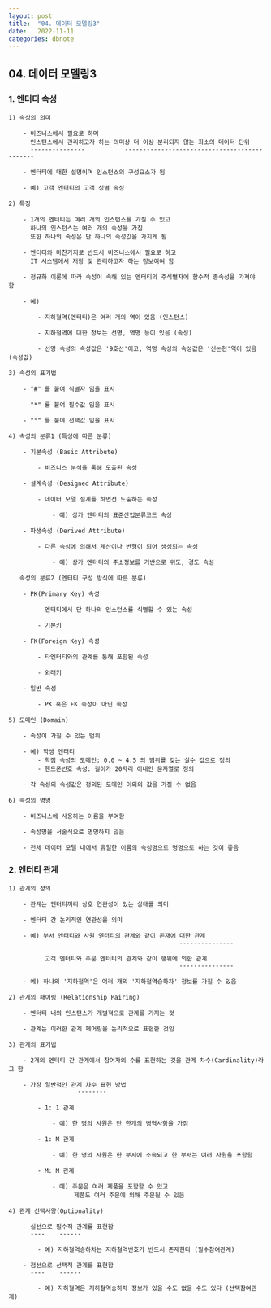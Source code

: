 ```yaml
---
layout: post
title:  "04. 데이터 모델링3"
date:   2022-11-11
categories: dbnote
---
```


## 04. 데이터 모델링3

### 1. 엔터티 속성 

    1) 속성의 의미  

        - 비즈니스에서 필요로 하며 
          인스턴스에서 관리하고자 하는 의미상 더 이상 분리되지 않는 최소의 데이터 단위
          ---------------           ---------------------------------------------

        - 엔터티에 대한 설명이며 인스턴스의 구성요소가 됨 

        - 예) 고객 엔터티의 고객 성별 속성 

    2) 특징 
        
        - 1개의 엔터티는 여러 개의 인스턴스를 가질 수 있고 
          하나의 인스턴스는 여러 개의 속성을 가짐
          또한 하나의 속성은 단 하나의 속성값을 가지게 됨

        - 엔터티와 마찬가지로 반드시 비즈니스에서 필요로 하고
          IT 시스템에서 저장 및 관리하고자 하는 정보여여 함 

        - 정규화 이론에 따라 속성이 속해 있는 엔터티의 주식별자에 함수적 종속성을 가져야 함     

        - 예)

            - 지하철역(엔터티)은 여러 개의 역이 있음 (인스턴스)

            - 지하철역에 대한 정보는 선명, 역명 등이 있음 (속성)

            - 선명 속성의 속성값은 '9호선'이고, 역명 속성의 속성값은 '신논현'역이 있음 (속성값)

    3) 속성의 표기법    

        - "#" 를 붙여 식별자 임을 표시 

        - "*" 를 붙여 필수값 임을 표시 

        - "°" 를 붙여 선택값 임을 표시        

    4) 속성의 분류1 (특성에 따른 분류)

        - 기본속성 (Basic Attribute)

            - 비즈니스 분석을 통해 도출된 속성 

        - 설계속성 (Designed Attribute)

            - 데이터 모델 설계를 하면선 도출하는 속성 

                - 예) 상가 엔터티의 표준산업분류코드 속성

        - 파생속성 (Derived Attribute)

            - 다른 속성에 의해서 계산이나 변형이 되어 생성되는 속성

                - 예) 상가 엔터티의 주소정보를 기반으로 위도, 경도 속성       

       속성의 분류2 (엔터티 구성 방식에 따른 분류)        

        - PK(Primary Key) 속성 

            - 엔터티에서 단 하나의 인스턴스를 식별할 수 있는 속성

            - 기본키 

        - FK(Foreign Key) 속성 

            - 타엔터티와의 관계를 통해 포함된 속성 

            - 외래키 

        - 일반 속성 

            - PK 혹은 FK 속성이 아닌 속성  

    5) 도메인 (Domain)

        - 속성이 가질 수 있는 범위

        - 예) 학생 엔터티 
            - 학점 속성의 도메인: 0.0 ~ 4.5 의 범위를 갖는 실수 값으로 정의 
            - 핸드폰번호 속성: 길이가 20자리 이내인 문자열로 정의 

        - 각 속성의 속성값은 정의된 도메인 이외의 값을 가질 수 없음 

    6) 속성의 명명 

        - 비즈니스에 사용하는 이름을 부여함 

        - 속성명을 서술식으로 명명하지 않음 

        - 전체 데이터 모델 내에서 유일한 이름의 속성명으로 명명으로 하는 것이 좋음

### 2. 엔터티 관계 

    1) 관계의 정의 

        - 관계는 엔터티끼리 상호 연관성이 있는 상태를 의미

        - 엔터티 간 논리적인 연관성을 의미

        - 예) 부서 엔터티와 사원 엔터티의 관계와 같이 존재에 대한 관계
                                                   ---------------

              고객 엔터티와 주문 엔터티의 관계와 같이 행위에 의한 관계
                                                   ---------------

        - 예) 하나의 '지하철역'은 여러 개의 '지하철역승하차' 정보를 가질 수 있음

    2) 관계의 패어링 (Relationship Pairing) 

        - 엔터티 내의 인스턴스가 개별적으로 관계를 가지는 것 

        - 관계는 이러한 관계 페어링을 논리적으로 표현한 것임    

    3) 관계의 표기법 

        - 2개의 엔터티 간 관계에서 참여자의 수를 표현하는 것을 관계 차수(Cardinality)라고 함

        - 가장 일반적인 관계 차수 표현 방법 
                       --------   

            - 1: 1 관계

                - 예) 한 명의 사원은 단 한개의 병역사항을 가짐 

            - 1: M 관계 

                - 예) 한 명의 사원은 한 부서에 소속되고 한 부서는 여러 사원을 포함함 

            - M: M 관계 

                - 예) 주문은 여러 제품을 포함할 수 있고 
                      제품도 여러 주문에 의해 주문될 수 있음

    4) 관계 선택사양(Optionality)

        - 실선으로 필수적 관계를 표현함 
          ----    ------

            - 예) 지하철역승하차는 지하철역번호가 반드시 존재한다 (필수참여관계)

        - 점선으로 선택적 관계를 표현함         
          ----    ------

            - 예) 지하철역은 지하철역승하차 정보가 있을 수도 없을 수도 있다 (선택참여관계)

